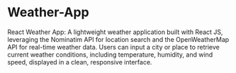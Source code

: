 # Weather-App
React Weather App: A lightweight weather application built with React JS, leveraging the Nominatim API for location search and the OpenWeatherMap API for real-time weather data. Users can input a city or place to retrieve current weather conditions, including temperature, humidity, and wind speed, displayed in a clean, responsive interface.

